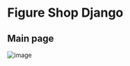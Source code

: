 # Figure Shop Django
## Main page
![image](https://github.com/chad3x4/Figure-Shop-with-Django/assets/108596302/174bc1ce-2f67-488f-86ff-b3556ed9ae06)
